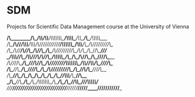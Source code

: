 # SDM
Projects for Scientific Data Management course at the University of Vienna

__/\\\________/\\\____________/\\\\____________/\\\\__/\\\\\\\\\\\\\\\_____/\\\\\\\\\_____/\\\\\_____/\\\_____/\\\\\\\\\\\___        
 _\/\\\_____/\\\//____________\/\\\\\\________/\\\\\\_\/\\\///////////____/\\\\\\\\\\\\\__\/\\\\\\___\/\\\___/\\\/////////\\\_       
  _\/\\\__/\\\//_______________\/\\\//\\\____/\\\//\\\_\/\\\______________/\\\/////////\\\_\/\\\/\\\__\/\\\__\//\\\______\///__      
   _\/\\\\\\//\\\_______________\/\\\\///\\\/\\\/_\/\\\_\/\\\\\\\\\\\_____\/\\\_______\/\\\_\/\\\//\\\_\/\\\___\////\\\_________     
    _\/\\\//_\//\\\______________\/\\\__\///\\\/___\/\\\_\/\\\///////______\/\\\\\\\\\\\\\\\_\/\\\\//\\\\/\\\______\////\\\______    
     _\/\\\____\//\\\_____________\/\\\____\///_____\/\\\_\/\\\_____________\/\\\/////////\\\_\/\\\_\//\\\/\\\_________\////\\\___   
      _\/\\\_____\//\\\____________\/\\\_____________\/\\\_\/\\\_____________\/\\\_______\/\\\_\/\\\__\//\\\\\\__/\\\______\//\\\__  
       _\/\\\______\//\\\___________\/\\\_____________\/\\\_\/\\\\\\\\\\\\\\\_\/\\\_______\/\\\_\/\\\___\//\\\\\_\///\\\\\\\\\\\/___ 
        _\///________\///____________\///______________\///__\///////////////__\///________\///__\///_____\/////____\///////////_____

